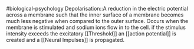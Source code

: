 #biological-psychology 
Depolarisation::A reduction in the electric potential across a membrane such that the inner surface of a membrane becomes much less negative when compared to the outer surface. Occurs when the membrane is stimulated and sodium ions flow in to the cell. if the stimulus intensity exceeds the excitatory [[Threshold]] an [[action potential]] is created and a [[Neural Impulses]] is propagated. 